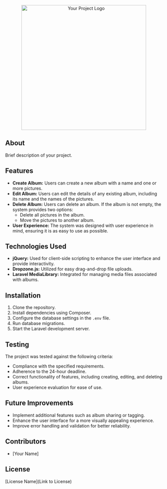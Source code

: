 <p align="center">
  <img src="https://your-logo-url-here" width="400" alt="Your Project Logo">
</p>

## About

Brief description of your project.

## Features

- **Create Album:** Users can create a new album with a name and one or more pictures.
- **Edit Album:** Users can edit the details of any existing album, including its name and the names of the pictures.
- **Delete Album:** Users can delete an album. If the album is not empty, the system provides two options:
  - Delete all pictures in the album.
  - Move the pictures to another album.
- **User Experience:** The system was designed with user experience in mind, ensuring it is as easy to use as possible.

## Technologies Used

- **jQuery:** Used for client-side scripting to enhance the user interface and provide interactivity.
- **Dropzone.js:** Utilized for easy drag-and-drop file uploads.
- **Laravel MediaLibrary:** Integrated for managing media files associated with albums.

## Installation

1. Clone the repository.
2. Install dependencies using Composer.
3. Configure the database settings in the `.env` file.
4. Run database migrations.
5. Start the Laravel development server.

## Testing

The project was tested against the following criteria:

- Compliance with the specified requirements.
- Adherence to the 24-hour deadline.
- Correct functionality of features, including creating, editing, and deleting albums.
- User experience evaluation for ease of use.

## Future Improvements

- Implement additional features such as album sharing or tagging.
- Enhance the user interface for a more visually appealing experience.
- Improve error handling and validation for better reliability.

## Contributors

- [Your Name]

## License

[License Name](Link to License)
